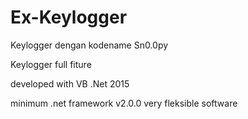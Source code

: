 # Ex-Keylogger
Keylogger dengan kodename Sn0.0py

Keylogger full fiture

developed with VB .Net 2015

minimum .net framework v2.0.0
very fleksible software
